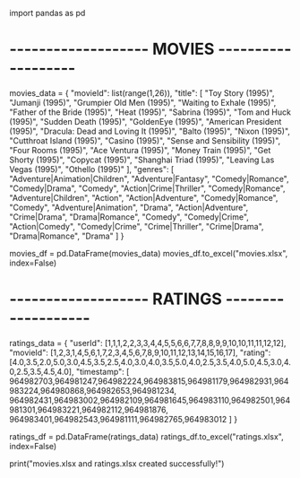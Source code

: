 import pandas as pd

# ------------------- MOVIES -------------------
movies_data = {
    "movieId": list(range(1,26)),
    "title": [
        "Toy Story (1995)", "Jumanji (1995)", "Grumpier Old Men (1995)", "Waiting to Exhale (1995)",
        "Father of the Bride (1995)", "Heat (1995)", "Sabrina (1995)", "Tom and Huck (1995)",
        "Sudden Death (1995)", "GoldenEye (1995)", "American President (1995)",
        "Dracula: Dead and Loving It (1995)", "Balto (1995)", "Nixon (1995)",
        "Cutthroat Island (1995)", "Casino (1995)", "Sense and Sensibility (1995)",
        "Four Rooms (1995)", "Ace Ventura (1995)", "Money Train (1995)", "Get Shorty (1995)",
        "Copycat (1995)", "Shanghai Triad (1995)", "Leaving Las Vegas (1995)", "Othello (1995)"
    ],
    "genres": [
        "Adventure|Animation|Children", "Adventure|Fantasy", "Comedy|Romance", "Comedy|Drama", "Comedy",
        "Action|Crime|Thriller", "Comedy|Romance", "Adventure|Children", "Action", "Action|Adventure",
        "Comedy|Romance", "Comedy", "Adventure|Animation", "Drama", "Action|Adventure",
        "Crime|Drama", "Drama|Romance", "Comedy", "Comedy|Crime", "Action|Comedy",
        "Comedy|Crime", "Crime|Thriller", "Crime|Drama", "Drama|Romance", "Drama"
    ]
}

movies_df = pd.DataFrame(movies_data)
movies_df.to_excel("movies.xlsx", index=False)

# ------------------- RATINGS -------------------
ratings_data = {
    "userId": [1,1,1,2,2,3,3,4,4,5,5,6,6,7,7,8,8,9,9,10,10,11,11,12,12],
    "movieId": [1,2,3,1,4,5,6,1,7,2,3,4,5,6,7,8,9,10,11,12,13,14,15,16,17],
    "rating": [4.0,3.5,2.0,5.0,3.0,4.5,3.5,2.5,4.0,3.0,4.0,3.5,5.0,4.0,2.5,3.5,4.0,5.0,4.5,3.0,4.0,2.5,3.5,4.5,4.0],
    "timestamp": [
        964982703,964981247,964982224,964983815,964981179,964982931,964983224,964980868,964982653,964981234,
        964982431,964983002,964982109,964981645,964983110,964982501,964981301,964983221,964982112,964981876,
        964983401,964982543,964981111,964982765,964983012
    ]
}

ratings_df = pd.DataFrame(ratings_data)
ratings_df.to_excel("ratings.xlsx", index=False)

print("movies.xlsx and ratings.xlsx created successfully!")
